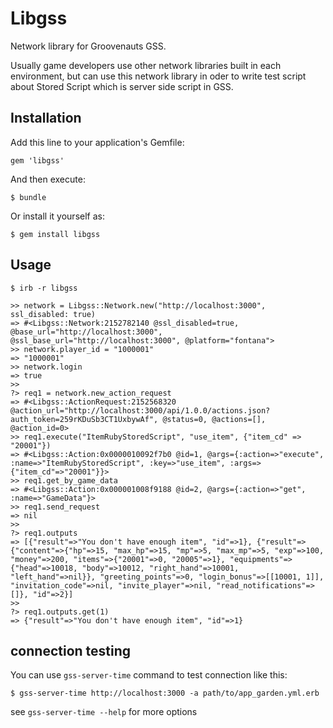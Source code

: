 # Libgss

Network library for Groovenauts GSS.

Usually game developers use other network libraries built in each environment,
but can use this network library in oder to write test script about Stored Script
which is server side script in GSS.

## Installation

Add this line to your application's Gemfile:

    gem 'libgss'

And then execute:

    $ bundle

Or install it yourself as:

    $ gem install libgss

## Usage

```
$ irb -r libgss

>> network = Libgss::Network.new("http://localhost:3000", ssl_disabled: true)
=> #<Libgss::Network:2152782140 @ssl_disabled=true, @base_url="http://localhost:3000", @ssl_base_url="http://localhost:3000", @platform="fontana">
>> network.player_id = "1000001"
=> "1000001"
>> network.login
=> true
>> 
?> req1 = network.new_action_request
=> #<Libgss::ActionRequest:2152568320 @action_url="http://localhost:3000/api/1.0.0/actions.json?auth_token=259rKDuSb3CT1UxbywAf", @status=0, @actions=[], @action_id=0>
>> req1.execute("ItemRubyStoredScript", "use_item", {"item_cd" => "20001"})
=> #<Libgss::Action:0x0000010092f7b0 @id=1, @args={:action=>"execute", :name=>"ItemRubyStoredScript", :key=>"use_item", :args=>{"item_cd"=>"20001"}}>
>> req1.get_by_game_data
=> #<Libgss::Action:0x000001008f9188 @id=2, @args={:action=>"get", :name=>"GameData"}>
>> req1.send_request
=> nil
>> 
?> req1.outputs
=> [{"result"=>"You don't have enough item", "id"=>1}, {"result"=>{"content"=>{"hp"=>15, "max_hp"=>15, "mp"=>5, "max_mp"=>5, "exp"=>100, "money"=>200, "items"=>{"20001"=>0, "20005"=>1}, "equipments"=>{"head"=>10018, "body"=>10012, "right_hand"=>10001, "left_hand"=>nil}}, "greeting_points"=>0, "login_bonus"=>[[10001, 1]], "invitation_code"=>nil, "invite_player"=>nil, "read_notifications"=>[]}, "id"=>2}]
>> 
?> req1.outputs.get(1)
=> {"result"=>"You don't have enough item", "id"=>1}
```


## connection testing

You can use `gss-server-time` command to test connection like this:

```
$ gss-server-time http://localhost:3000 -a path/to/app_garden.yml.erb
```

see `gss-server-time --help` for more options
